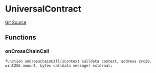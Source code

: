# UniversalContract
[Git Source](https://github.com/zeta-chain/protocol-contracts/blob/0f5a289f3179440ee2e4f23b1aa3613d2e644a78/contracts/zevm/interfaces/UniversalContract.sol)


## Functions
### onCrossChainCall


```solidity
function onCrossChainCall(zContext calldata context, address zrc20, uint256 amount, bytes calldata message) external;
```

